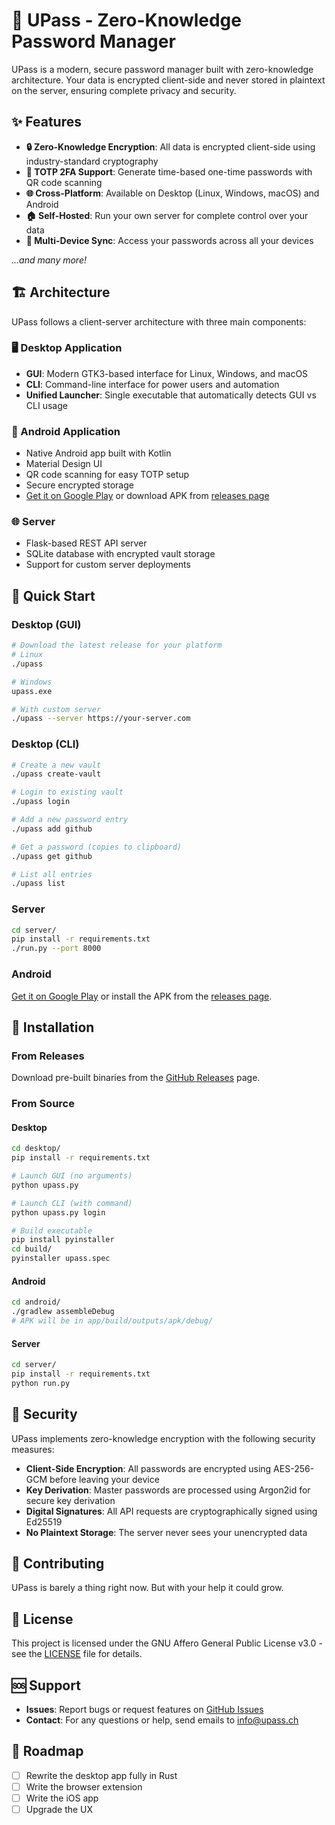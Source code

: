 # 🔐 UPass - Zero-Knowledge Password Manager

UPass is a modern, secure password manager built with zero-knowledge architecture. Your data is encrypted client-side and never stored in plaintext on the server, ensuring complete privacy and security.

## ✨ Features

- **🔒 Zero-Knowledge Encryption**: All data is encrypted client-side using industry-standard cryptography
- **🔐 TOTP 2FA Support**: Generate time-based one-time passwords with QR code scanning
- **🌐 Cross-Platform**: Available on Desktop (Linux, Windows, macOS) and Android
- **🏠 Self-Hosted**: Run your own server for complete control over your data
- **📱 Multi-Device Sync**: Access your passwords across all your devices

*...and many more!*

## 🏗️ Architecture

UPass follows a client-server architecture with three main components:

### 🖥️ Desktop Application
- **GUI**: Modern GTK3-based interface for Linux, Windows, and macOS
- **CLI**: Command-line interface for power users and automation
- **Unified Launcher**: Single executable that automatically detects GUI vs CLI usage

### 📱 Android Application
- Native Android app built with Kotlin
- Material Design UI
- QR code scanning for easy TOTP setup
- Secure encrypted storage
- [Get it on Google Play](https://play.google.com/store/apps/details?id=ch.upass) or download APK from [releases page](https://github.com/aeeravsar/UPass/releases)

### 🌐 Server
- Flask-based REST API server
- SQLite database with encrypted vault storage
- Support for custom server deployments

## 🚀 Quick Start

### Desktop (GUI)
```bash
# Download the latest release for your platform
# Linux
./upass

# Windows
upass.exe

# With custom server
./upass --server https://your-server.com
```

### Desktop (CLI)
```bash
# Create a new vault
./upass create-vault

# Login to existing vault
./upass login

# Add a new password entry
./upass add github

# Get a password (copies to clipboard)
./upass get github

# List all entries
./upass list
```

### Server
```bash
cd server/
pip install -r requirements.txt
./run.py --port 8000
```

### Android
[Get it on Google Play](https://play.google.com/store/apps/details?id=ch.upass) or install the APK from the [releases page](https://github.com/aeeravsar/UPass/releases).

## 🔧 Installation

### From Releases
Download pre-built binaries from the [GitHub Releases](https://github.com/aeeravsar/UPass/releases) page.

### From Source

#### Desktop
```bash
cd desktop/
pip install -r requirements.txt

# Launch GUI (no arguments)
python upass.py

# Launch CLI (with command)
python upass.py login

# Build executable
pip install pyinstaller
cd build/
pyinstaller upass.spec
```

#### Android
```bash
cd android/
./gradlew assembleDebug
# APK will be in app/build/outputs/apk/debug/
```

#### Server
```bash
cd server/
pip install -r requirements.txt
python run.py
```

## 🔐 Security

UPass implements zero-knowledge encryption with the following security measures:

- **Client-Side Encryption**: All passwords are encrypted using AES-256-GCM before leaving your device
- **Key Derivation**: Master passwords are processed using Argon2id for secure key derivation
- **Digital Signatures**: All API requests are cryptographically signed using Ed25519
- **No Plaintext Storage**: The server never sees your unencrypted data

## 🤝 Contributing

UPass is barely a thing right now. But with your help it could grow.

## 📄 License

This project is licensed under the GNU Affero General Public License v3.0 - see the [LICENSE](LICENSE) file for details.

## 🆘 Support

- **Issues**: Report bugs or request features on [GitHub Issues](https://github.com/aeeravsar/UPass/issues)
- **Contact**: For any questions or help, send emails to info@upass.ch

## 🎯 Roadmap

- [ ] Rewrite the desktop app fully in Rust
- [ ] Write the browser extension
- [ ] Write the iOS app
- [ ] Upgrade the UX
